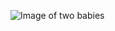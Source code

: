 ![Image of two babies](https://images.unsplash.com/photo-1594679683518-7d61030ed39c?ixid=MXwxMjA3fDB8MHxwaG90by1wYWdlfHx8fGVufDB8fHw%3D&ixlib=rb-1.2.1&auto=format&fit=crop&w=334&q=80)
